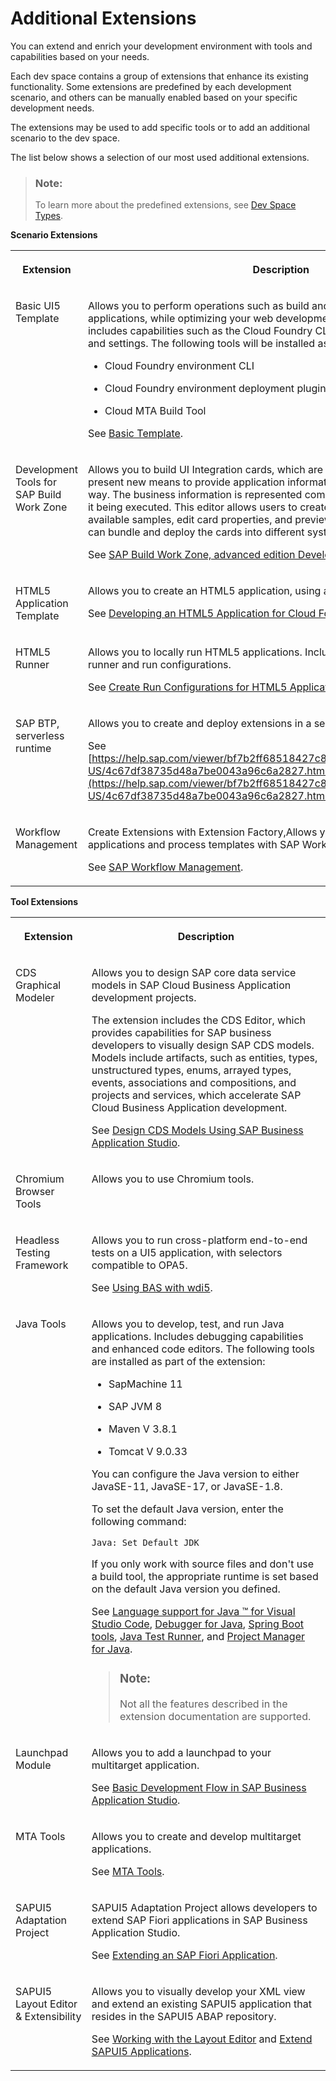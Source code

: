 <!-- loio7188fed1e3764dbc8f71f0d8650d7b68 -->

# Additional Extensions

You can extend and enrich your development environment with tools and capabilities based on your needs.

Each dev space contains a group of extensions that enhance its existing functionality. Some extensions are predefined by each development scenario, and others can be manually enabled based on your specific development needs.

The extensions may be used to add specific tools or to add an additional scenario to the dev space.

The list below shows a selection of our most used additional extensions.

> ### Note:  
> To learn more about the predefined extensions, see [Dev Space Types](dev-space-types-4142f78.md).

**Scenario Extensions**


<table>
<tr>
<th valign="top">

Extension



</th>
<th valign="top">

Description



</th>
</tr>
<tr>
<td valign="top">

Basic UI5 Template



</td>
<td valign="top">

Allows you to perform operations such as build and deployment of multitarget applications, while optimizing your web development workflow. The extension includes capabilities such as the Cloud Foundry CLI, a code editor, preferences, and settings. The following tools will be installed as part of the extension:

-   Cloud Foundry environment CLI

-   Cloud Foundry environment deployment plugin

-   Cloud MTA Build Tool


See [Basic Template](https://help.sap.com/viewer/17d50220bcd848aa854c9c182d65b699/Latest/en-US/14fdcc0a9d834090a07435cfef962b01.html).



</td>
</tr>
<tr>
<td valign="top">

Development Tools for SAP Build Work Zone



</td>
<td valign="top">

Allows you to build UI Integration cards, which are user interface elements that present new means to provide application information to the end user in a unified way. The business information is represented compactly and allows interaction on it being executed. This editor allows users to create new cards or build cards from available samples, edit card properties, and preview the changes. Finally, users can bundle and deploy the cards into different systems.

See [SAP Build Work Zone, advanced edition Developer Guide](https://help.sap.com/viewer/7d3b9c7211ca4d7a9630b524205ee836/Cloud/en-US/87a6a5e1c64c4df49747b82a540701f8.html).



</td>
</tr>
<tr>
<td valign="top">

HTML5 Application Template



</td>
<td valign="top">

Allows you to create an HTML5 application, using a template wizard.

See [Developing an HTML5 Application for Cloud Foundry](https://help.sap.com/viewer/0e2ec06ee34742fd9054fabe09c12d35/Cloud/en-US/3daa8d63fccb40959cdd0f52aab2d931.html).



</td>
</tr>
<tr>
<td valign="top">

HTML5 Runner



</td>
<td valign="top">

Allows you to locally run HTML5 applications. Includes the HTML5 application runner and run configurations.

See [Create Run Configurations for HTML5 Applications](https://help.sap.com/viewer/0e2ec06ee34742fd9054fabe09c12d35/Cloud/en-US/a72ecc1d642f4621acb795e106227a7d.html).



</td>
</tr>
<tr>
<td valign="top">

SAP BTP, serverless runtime



</td>
<td valign="top">

Allows you to create and deploy extensions in a serverless environment.

See [https://help.sap.com/viewer/bf7b2ff68518427c85b30ac3184ad215/Cloud/en-US/4c67df38735d48a7be0043a96c6a2827.html](https://help.sap.com/viewer/bf7b2ff68518427c85b30ac3184ad215/Cloud/en-US/4c67df38735d48a7be0043a96c6a2827.html).



</td>
</tr>
<tr>
<td valign="top">

Workflow Management



</td>
<td valign="top">

Create Extensions with Extension Factory,Allows you to create workflow applications and process templates with SAP Workflow Management.

See [SAP Workflow Management](https://help.sap.com/viewer/e157c391253b4ecd93647bf232d18a83/Cloud/en-US/bd2004f2fa25468d949eed0bf745b34c.html).



</td>
</tr>
</table>

**Tool Extensions**


<table>
<tr>
<th valign="top">

Extension



</th>
<th valign="top">

Description



</th>
</tr>
<tr>
<td valign="top">

CDS Graphical Modeler



</td>
<td valign="top">

Allows you to design SAP core data service models in SAP Cloud Business Application development projects.

The extension includes the CDS Editor, which provides capabilities for SAP business developers to visually design SAP CDS models. Models include artifacts, such as entities, types, unstructured types, enums, arrayed types, events, associations and compositions, and projects and services, which accelerate SAP Cloud Business Application development.

See [Design CDS Models Using SAP Business Application Studio](https://help.sap.com/viewer/80d8499164f14d90bfd1cb11f961bb94/Cloud/en-US).



</td>
</tr>
<tr>
<td valign="top">

Chromium Browser Tools



</td>
<td valign="top">

Allows you to use Chromium tools.



</td>
</tr>
<tr>
<td valign="top">

Headless Testing Framework



</td>
<td valign="top">

Allows you to run cross-platform end-to-end tests on a UI5 application, with selectors compatible to OPA5.

See [Using BAS with wdi5](https://ui5-community.github.io/wdi5/#/usage?id=using-bas-with-wdi5).



</td>
</tr>
<tr>
<td valign="top">

Java Tools



</td>
<td valign="top">

Allows you to develop, test, and run Java applications. Includes debugging capabilities and enhanced code editors. The following tools are installed as part of the extension:

-   SapMachine 11

-   SAP JVM 8

-   Maven V 3.8.1

-   Tomcat V 9.0.33


You can configure the Java version to either JavaSE-11, JavaSE-17, or JavaSE-1.8.

To set the default Java version, enter the following command:

`Java: Set Default JDK`

If you only work with source files and don't use a build tool, the appropriate runtime is set based on the default Java version you defined.

See [Language support for Java ™ for Visual Studio Code](https://github.com/redhat-developer/vscode-java), [Debugger for Java](https://github.com/Microsoft/vscode-java-debug), [Spring Boot tools](https://github.com/spring-projects/sts4), [Java Test Runner](https://marketplace.visualstudio.com/items?itemName=vscjava.vscode-java-test), and [Project Manager for Java](https://marketplace.visualstudio.com/items?itemName=vscjava.vscode-java-dependency).

> ### Note:  
> Not all the features described in the extension documentation are supported.



</td>
</tr>
<tr>
<td valign="top">

Launchpad Module



</td>
<td valign="top">

Allows you to add a launchpad to your multitarget application.

See [Basic Development Flow in SAP Business Application Studio](https://help.sap.com/viewer/ad4b9f0b14b0458cad9bd27bf435637d/Cloud/en-US/c2e546cada9c4cc7a13f88dcea1c08cd.html).



</td>
</tr>
<tr>
<td valign="top">

MTA Tools



</td>
<td valign="top">

Allows you to create and develop multitarget applications.

See [MTA Tools](https://help.sap.com/viewer/209802f55bfd47fcaccecf1241df99f8/Cloud/en-US).



</td>
</tr>
<tr>
<td valign="top">

SAPUI5 Adaptation Project



</td>
<td valign="top">

SAPUI5 Adaptation Project allows developers to extend SAP Fiori applications in SAP Business Application Studio.

See [Extending an SAP Fiori Application](https://help.sap.com/viewer/584e0bcbfd4a4aff91c815cefa0bce2d/Cloud/en-US/ada9567b767941aba8d49fdb4fdedea7.html).



</td>
</tr>
<tr>
<td valign="top">

SAPUI5 Layout Editor & Extensibility



</td>
<td valign="top">

Allows you to visually develop your XML view and extend an existing SAPUI5 application that resides in the SAPUI5 ABAP repository.

See [Working with the Layout Editor](https://help.sap.com/products/SAP%20Business%20Application%20Studio/9d1db9835307451daa8c930fbd9ab264/8fbbaad310eb4712a5d8169331106b25.html?version=Cloud) and [Extend SAPUI5 Applications](https://help.sap.com/docs/SAP%20Business%20Application%20Studio/9d1db9835307451daa8c930fbd9ab264/47c6ad87909b4246a5cbfe42b604207a.html).



</td>
</tr>
</table>

